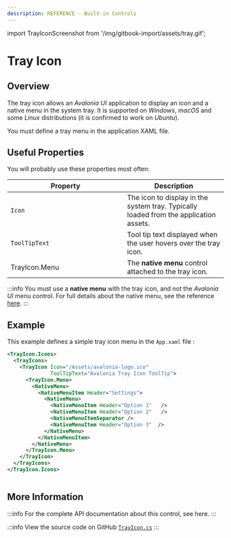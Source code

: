 ```yaml
---
description: REFERENCE - Built-in Controls
---
```


import TrayIconScreenshot from '/img/gitbook-import/assets/tray.gif';

# Tray Icon

## Overview

The tray icon allows an _Avalonia UI_ application to display an icon and a native menu in the system tray. It is supported on _Windows_, _macOS_ and some _Linux_ distributions (it is confirmed to work on _Ubuntu_).

You must define a tray menu in the application XAML file.

## Useful Properties

You will probably use these properties most often:

<table><thead><tr><th width="255">Property</th><th>Description</th></tr></thead><tbody><tr><td><code>Icon</code></td><td>The icon to display in the system tray. Typically loaded from the application assets.</td></tr><tr><td><code>ToolTipText</code></td><td>Tool tip text displayed when the user hovers over the tray icon.</td></tr><tr><td>TrayIcon.Menu</td><td>The <strong>native menu</strong> control attached to the tray icon.</td></tr></tbody></table>

:::info
You must use a **native menu** with the tray icon, and not the _Avalonia UI_ menu control. For full details about the native menu, see the reference [here](../nativemenu.md).&#x20;
:::

## Example

This example defines a simple tray icon menu in the `App.xaml` file :

```xml
<TrayIcon.Icons>
  <TrayIcons>
    <TrayIcon Icon="/Assets/avalonia-logo.ico" 
              ToolTipText="Avalonia Tray Icon ToolTip">
      <TrayIcon.Menu>
        <NativeMenu>
          <NativeMenuItem Header="Settings">
            <NativeMenu>
              <NativeMenuItem Header="Option 1"   />
              <NativeMenuItem Header="Option 2"   />
              <NativeMenuItemSeparator />
              <NativeMenuItem Header="Option 3"  />
            </NativeMenu>
          </NativeMenuItem>
        </NativeMenu>
      </TrayIcon.Menu>
    </TrayIcon>
  </TrayIcons>
</TrayIcon.Icons>
```

<img src={TrayIconScreenshot} alt="" />

## More Information

:::info
For the complete API documentation about this control, see here.
:::

:::info
View the source code on GitHub [`TrayIcon.cs`](https://github.com/AvaloniaUI/Avalonia/blob/master/src/Avalonia.Controls/TrayIcon.cs)
:::
